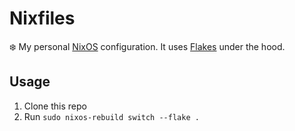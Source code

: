 # Nixfiles

:snowflake: My personal [NixOS](https://nixos.org/) configuration.
It uses [Flakes](https://nixos.wiki/wiki/Flakes) under the hood.

## Usage

1. Clone this repo
1. Run `sudo nixos-rebuild switch --flake .`
